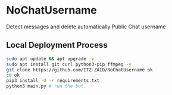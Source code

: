 # NoChatUsername
Detect messages and delete automatically Public Chat username 


## Local Deployment Process
```sh
sudo apt update && apt upgrade -y
sudo apt install git curl python3-pip ffmpeg -y
git clone https://github.com/ITZ-ZAID/NoChatUsername ok
cd ok
pip3 install -U -r requirements.txt
python3 main.py # run the bot.
```
#
